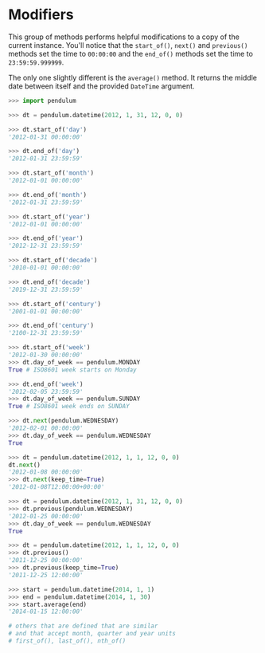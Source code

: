 # Modifiers

This group of methods performs helpful modifications to a copy of the current instance.
You'll notice that the `start_of()`, `next()` and `previous()` methods
set the time to `00:00:00` and the `end_of()` methods set the time to `23:59:59.999999`.

The only one slightly different is the `average()` method.
It returns the middle date between itself and the provided `DateTime` argument.

```python
>>> import pendulum

>>> dt = pendulum.datetime(2012, 1, 31, 12, 0, 0)

>>> dt.start_of('day')
'2012-01-31 00:00:00'

>>> dt.end_of('day')
'2012-01-31 23:59:59'

>>> dt.start_of('month')
'2012-01-01 00:00:00'

>>> dt.end_of('month')
'2012-01-31 23:59:59'

>>> dt.start_of('year')
'2012-01-01 00:00:00'

>>> dt.end_of('year')
'2012-12-31 23:59:59'

>>> dt.start_of('decade')
'2010-01-01 00:00:00'

>>> dt.end_of('decade')
'2019-12-31 23:59:59'

>>> dt.start_of('century')
'2001-01-01 00:00:00'

>>> dt.end_of('century')
'2100-12-31 23:59:59'

>>> dt.start_of('week')
'2012-01-30 00:00:00'
>>> dt.day_of_week == pendulum.MONDAY
True # ISO8601 week starts on Monday

>>> dt.end_of('week')
'2012-02-05 23:59:59'
>>> dt.day_of_week == pendulum.SUNDAY
True # ISO8601 week ends on SUNDAY

>>> dt.next(pendulum.WEDNESDAY)
'2012-02-01 00:00:00'
>>> dt.day_of_week == pendulum.WEDNESDAY
True

>>> dt = pendulum.datetime(2012, 1, 1, 12, 0, 0)
dt.next()
'2012-01-08 00:00:00'
>>> dt.next(keep_time=True)
'2012-01-08T12:00:00+00:00'

>>> dt = pendulum.datetime(2012, 1, 31, 12, 0, 0)
>>> dt.previous(pendulum.WEDNESDAY)
'2012-01-25 00:00:00'
>>> dt.day_of_week == pendulum.WEDNESDAY
True

>>> dt = pendulum.datetime(2012, 1, 1, 12, 0, 0)
>>> dt.previous()
'2011-12-25 00:00:00'
>>> dt.previous(keep_time=True)
'2011-12-25 12:00:00'

>>> start = pendulum.datetime(2014, 1, 1)
>>> end = pendulum.datetime(2014, 1, 30)
>>> start.average(end)
'2014-01-15 12:00:00'

# others that are defined that are similar
# and that accept month, quarter and year units
# first_of(), last_of(), nth_of()
```
